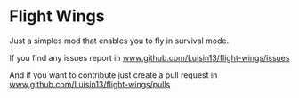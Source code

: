 
# Flight Wings

Just a simples mod that enables you to fly in survival mode.

If you find any issues report in www.github.com/Luisin13/flight-wings/issues

And if you want to contribute just create a pull request in www.github.com/Luisin13/flight-wings/pulls
